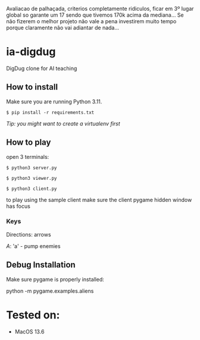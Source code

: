 Avaliacao de palhaçada, criterios completamente ridiculos, ficar em 3º lugar global so garante um 17 sendo que tivemos 170k acima da mediana...
Se não fizerem o melhor projeto não vale a pena investirem muito tempo porque claramente não vai adiantar de nada...


# ia-digdug
DigDug clone for AI teaching

## How to install

Make sure you are running Python 3.11.

`$ pip install -r requirements.txt`

*Tip: you might want to create a virtualenv first*

## How to play

open 3 terminals:

`$ python3 server.py`

`$ python3 viewer.py`

`$ python3 client.py`

to play using the sample client make sure the client pygame hidden window has focus

### Keys

Directions: arrows

*A*: 'a' - pump enemies

## Debug Installation

Make sure pygame is properly installed:

python -m pygame.examples.aliens

# Tested on:
- MacOS 13.6

